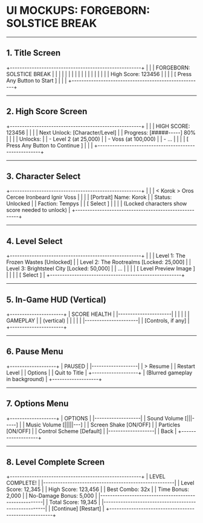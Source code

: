 # UI MOCKUPS: FORGEBORN: SOLSTICE BREAK

---

## 1. Title Screen

+------------------------------------------------------+
|                                                      |
|         FORGEBORN: SOLSTICE BREAK                    |
|                                                      |
|                                                      |
|                                                      |
|                                                      |
|                                                      |
|                                                      |
|                                                      |
|                                                      |
|                High Score: 123456                    |
|                                                      |
|         [ Press Any Button to Start ]                |
|                                                      |
+------------------------------------------------------+

---

## 2. High Score Screen

+------------------------------------------------------+
|                                                      |
|                HIGH SCORE: 123456                    |
|                                                      |
|          Next Unlock: [Character/Level]              |
|          Progress: [#####-----] 80%                  |
|                                                      |
|          Unlocks:                                    |
|           - Level 2 (at 25,000)                      |
|           - Voss (at 100,000)                        |
|           - ...                                      |
|                                                      |
|         [ Press Any Button to Continue ]             |
|                                                      |
+------------------------------------------------------+

---

## 3. Character Select

+------------------------------------------------------+
|                                                      |
|  < Korok >   Oros   Cercee   Ironbeard   Ignir   Voss |
|                                                      |
|  [Portrait]  Name: Korok                             |
|              Status: Unlocked                        |
|              Faction: Tempys                         |
|              [ Select ]                              |
|                                                      |
|  (Locked characters show score needed to unlock)      |
+------------------------------------------------------+

---

## 4. Level Select

+------------------------------------------------------+
|                                                      |
|  Level 1: The Frozen Wastes   [Unlocked]             |
|  Level 2: The Rootrealms      [Locked: 25,000]       |
|  Level 3: Brightsteel City    [Locked: 50,000]       |
|  ...                                                |
|                                                      |
|  [ Level Preview Image ]                             |
|                                                      |
|  [ Select ]                                          |
+------------------------------------------------------+ 

---

## 5. In-Game HUD (Vertical)

+----------------------+
| SCORE   HEALTH       |
|----------------------|
|                      |
|                      |
|      GAMEPLAY        |
|      (vertical)      |
|                      |
|                      |
|----------------------|
|   [Controls, if any] |
+----------------------+

---

## 6. Pause Menu

+-------------------+
|     PAUSED        |
|-------------------|
| > Resume          |
|   Restart Level   |
|   Options         |
|   Quit to Title   |
+-------------------+
| (Blurred gameplay in background)                     |
+-------------------+

---

## 7. Options Menu

+-------------------+
|     OPTIONS       |
|-------------------|
| Sound Volume   [|||-----] |
| Music Volume   [|||||---] |
| Screen Shake   [ON/OFF]   |
| Particles      [ON/OFF]   |
| Control Scheme [Default]  |
|-------------------|
|   Back             |
+-------------------+

---

## 8. Level Complete Screen

+------------------------------------------------------+
|                LEVEL COMPLETE!                       |
|------------------------------------------------------|
| Level Score:      12,345                             |
| High Score:       123,456                            |
| Best Combo:       32x                                |
| Time Bonus:       2,000                              |
| No-Damage Bonus:  5,000                              |
|------------------------------------------------------|
| Total Score:      19,345                             |
|------------------------------------------------------|
|   [Continue]   [Restart]                             |
+------------------------------------------------------+ 